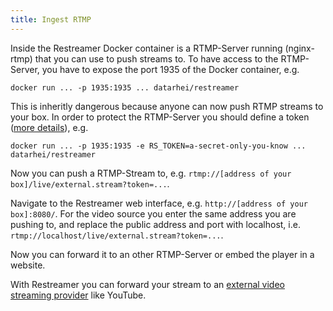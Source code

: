 ```yaml
---
title: Ingest RTMP
---
```


Inside the Restreamer Docker container is a RTMP-Server running (nginx-rtmp) that you can use to push streams to. To have access to the
RTMP-Server, you have to expose the port 1935 of the Docker container, e.g.

```
docker run ... -p 1935:1935 ... datarhei/restreamer
```

This is inheritly dangerous because anyone can now push RTMP streams to your box. In order to protect the RTMP-Server you should
define a token ([more details](references-environment-vars.html#rs_token)), e.g.

```
docker run ... -p 1935:1935 -e RS_TOKEN=a-secret-only-you-know ... datarhei/restreamer
```

Now you can push a RTMP-Stream to, e.g. `rtmp://[address of your box]/live/external.stream?token=...`.

Navigate to the Restreamer web interface, e.g. `http://[address of your box]:8080/`. For the video source you enter the same address
you are pushing to, and replace the public address and port with localhost, i.e. `rtmp://localhost/live/external.stream?token=...`.

Now you can forward it to an other RTMP-Server or embed the player in a website.

With Restreamer you can forward your stream to an [external video streaming provider](guides-external-rtmp.html) like YouTube.

